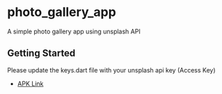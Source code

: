 # photo_gallery_app

A simple photo gallery app using unsplash API

## Getting Started

Please update the keys.dart file with your unsplash api key (Access Key)

- [APK Link](https://drive.google.com/file/d/129BZerqHjWAkPTEvdVXx1BxNvx4BIVOO/view?usp=sharing)